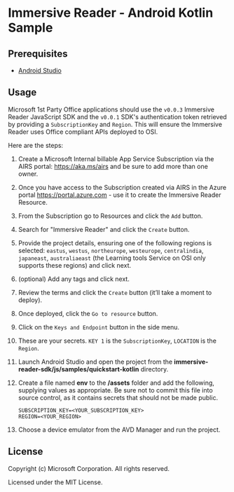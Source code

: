 # Immersive Reader - Android Kotlin Sample

## Prerequisites

* [Android Studio](https://developer.android.com/studio)

## Usage

Microsoft 1st Party Office applications should use the `v0.0.3` Immersive Reader JavaScript SDK and the `v0.0.1` SDK's authentication token retrieved by providing a `SubscriptionKey` and `Region`. This will ensure the Immersive Reader uses Office compliant APIs deployed to OSI.

Here are the steps:

1. Create a Microsoft Internal billable App Service Subscription via the AIRS portal: https://aka.ms/airs and be sure to add more than one owner.
1. Once you have access to the Subscription created via AIRS in the Azure portal https://portal.azure.com - use it to create the Immersive Reader Resource.
1. From the Subscription go to Resources and click the `Add` button.
1. Search for "Immersive Reader" and click the `Create` button.
1. Provide the project details, ensuring one of the following regions is selected: `eastus`, `westus`, `northeurope`, `westeurope`, `centralindia`, `japaneast`, `australiaeast` (the Learning tools Service on OSI only supports these regions) and click next.
1. (optional) Add any tags and click next.
1. Review the terms and click the `Create` button (it’ll take a moment to deploy).
1. Once deployed, click the `Go to resource` button.
1. Click on the `Keys and Endpoint` button in the side menu.
1. These are your secrets. `KEY 1` is the `SubscriptionKey`, `LOCATION` is the `Region`.
1. Launch Android Studio and open the project from the **immersive-reader-sdk/js/samples/quickstart-kotlin** directory.
1. Create a file named **env** to the **/assets** folder and add the following, supplying values as appropriate. Be sure not to commit this file into source control, as it contains secrets that should not be made public.

    ```text
    SUBSCRIPTION_KEY=<YOUR_SUBSCRIPTION_KEY>
    REGION=<YOUR_REGION>
    ```

1. Choose a device emulator from the AVD Manager and run the project.

## License

Copyright (c) Microsoft Corporation. All rights reserved.

Licensed under the MIT License.
